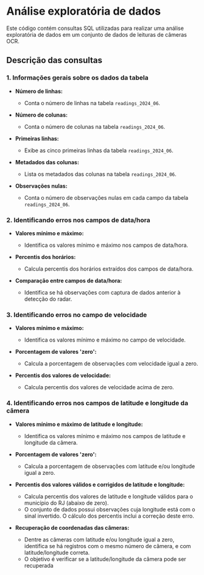 # Análise exploratória de dados

Este código contém consultas SQL utilizadas para realizar uma análise exploratória de dados em um conjunto de dados de leituras de câmeras OCR.

## Descrição das consultas

### 1. Informações gerais sobre os dados da tabela

- **Número de linhas:**
  - Conta o número de linhas na tabela `readings_2024_06`.

- **Número de colunas:**
  - Conta o número de colunas na tabela `readings_2024_06`.

- **Primeiras linhas:**
  - Exibe as cinco primeiras linhas da tabela `readings_2024_06`.

- **Metadados das colunas:**
  - Lista os metadados das colunas na tabela `readings_2024_06`.

- **Observações nulas:**
  - Conta o número de observações nulas em cada campo da tabela `readings_2024_06`.

### 2. Identificando erros nos campos de data/hora

- **Valores mínimo e máximo:**
  - Identifica os valores mínimo e máximo nos campos de data/hora.

- **Percentis dos horários:**
  - Calcula percentis dos horários extraídos dos campos de data/hora.

- **Comparação entre campos de data/hora:**
  - Identifica se há observações com captura de dados anterior à detecção do radar.

### 3. Identificando erros no campo de velocidade

- **Valores mínimo e máximo:**
  - Identifica os valores mínimo e máximo no campo de velocidade.

- **Porcentagem de valores 'zero':**
  - Calcula a porcentagem de observações com velocidade igual a zero.

- **Percentis dos valores de velocidade:**
  - Calcula percentis dos valores de velocidade acima de zero.

### 4. Identificando erros nos campos de latitude e longitude da câmera

- **Valores mínimo e máximo de latitude e longitude:**
  - Identifica os valores mínimo e máximo nos campos de latitude e longitude da câmera.

- **Porcentagem de valores 'zero':**
  - Calcula a porcentagem de observações com latitude e/ou longitude igual a zero.

- **Percentis dos valores válidos e corrigidos de latitude e longitude:**
  - Calcula percentis dos valores de latitude e longitude válidos para o município do RJ (abaixo de zero).
  - O conjunto de dados possui observações cuja longitude está com o sinal invertido. O cálculo dos percentis inclui a correção deste erro.

- **Recuperação de coordenadas das câmeras:**
  - Dentre as câmeras com latitude e/ou longitude igual a zero, identifica se há registros com o mesmo número de câmera, e com latitude/longitude correta.
  - O objetivo é verificar se a latitude/longitude da câmera pode ser recuperada